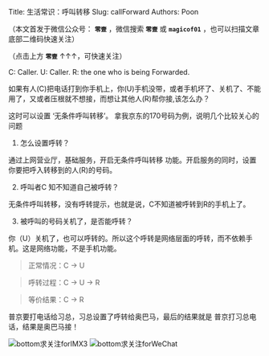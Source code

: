 Title:  生活常识：呼叫转移
Slug:  callForward
Authors: Poon

（本文首发于微信公众号： **`零壹`** ，微信搜索 **`零壹`** 或 **`magicof01`** ，也可以扫描文章底部二维码快速关注）


（点击上方 **`零壹`** ↑↑↑，可快速关注）

C: Caller.
U: Caller.
R: the one who is being Forwarded.

如果有人(C)把电话打到你手机上，你(U)手机没带，或者手机坏了、关机了、不能用了，又或者压根就不想接，而想让其他人(R)帮你接,该怎么办？

这时可以设置 ‘无条件呼叫转移’。 拿我京东的170号码为例，说明几个比较关心的问题

1. 怎么设置呼转？

 通过上网营业厅，基础服务，开启无条件呼叫转移 功能。开启服务的同时，设置你要把呼入转移到的人(R)的号码。

2. 呼叫者C 知不知道自己被呼转？

无条件呼叫转移，没有呼转提示，也就是说，C不知道被呼转到R的手机上了。

3. 被呼叫的号码关机了，是否能呼转？

 你（U）关机了，也可以呼转的。所以这个呼转是网络层面的呼转，而不依赖手机。这是网络功能，不是手机功能。

> 正常情况：C -> U

> 呼转过程：C -> U -> R

> 等价结果：C -> R

普京要打电话给习总，习总设置了呼转给奥巴马，最后的结果就是 普京打习总电话，结果是奥巴马接！



![bottom求关注forIMX3](http://www.imx3.com/img/weixin_bi_common/sdr_code_tree_01.png)
![bottom求关注forWeChat](https://mmbiz.qlogo.cn/mmbiz/4nvtcdfOq5YlCGvb34PQjdBC22yOGTOBVC52yRcjkVicxnJ7YcWXQulc8icUB124wxprq0nY4ULiaZffT4P5AGLcg/0?wx_fmt=png)

